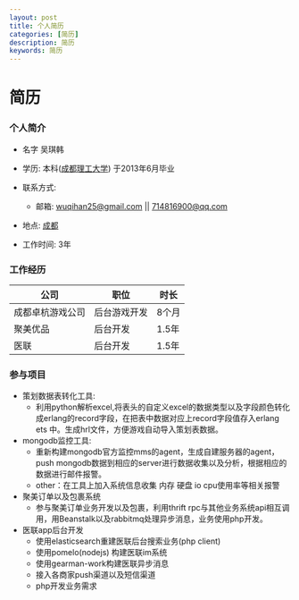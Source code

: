 ```yaml
---
layout: post
title: 个人简历
categories: [简历]
description: 简历
keywords: 简历
---
```


# 简历

### 个人简介

* 名字 吴琪韩


* 学历: 本科([成都理工大学](http://www.cdut.edu.cn/)) 于2013年6月毕业
* 联系方式:
  * 邮箱: wuqihan25@gmail.com || 714816900@qq.com
* 地点: [成都](http://map.baidu.com/?newmap=1&s=s%26wd%3D%E6%88%90%E9%83%BD%E5%B8%82%26c%3D75&from=alamap&tpl=mapcity)
* 工作时间: 3年



### 工作经历



|    公司    |   职位   |  时长  |
| ----- | ---- | ---- |
| 成都卓杭游戏公司 | 后台游戏开发 | 8个月  |
|   聚美优品   |  后台开发  | 1.5年 |
|    医联    |  后台开发  | 1.5年 |



### 参与项目

* 策划数据表转化工具: 
  * 利用python解析excel,将表头的自定义excel的数据类型以及字段颜色转化成erlang的record字段，在把表中数据对应上record字段值存入erlang ets 中。生成hrl文件，方便游戏自动导入策划表数据。
* mongodb监控工具:
  * 重新构建mongodb官方监控mms的agent，生成自建服务器的agent，push mongodb数据到相应的server进行数据收集以及分析，根据相应的数据进行邮件报警。
  * other：在工具上加入系统信息收集 内存 硬盘 io cpu使用率等相关报警
* 聚美订单以及包裹系统
  * 参与聚美订单业务开发以及包裹，利用thrift rpc与其他业务系统api相互调用，用Beanstalk以及rabbitmq处理异步消息，业务使用php开发。
* 医联app后台开发
  * 使用elasticsearch重建医联后台搜索业务(php client)
  * 使用pomelo(nodejs) 构建医联im系统
  * 使用gearman-work构建医联异步消息
  * 接入各商家push渠道以及短信渠道
  * php开发业务需求
